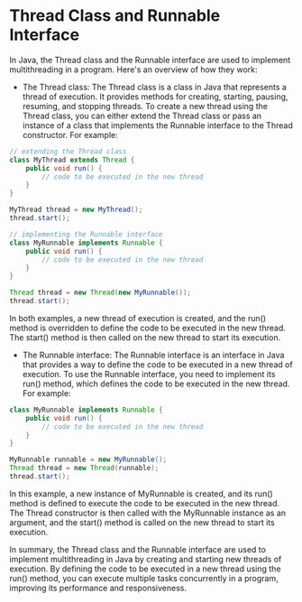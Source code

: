 # Thread Class and Runnable Interface

In Java, the Thread class and the Runnable interface are used to implement multithreading in a program. Here's an overview of how they work:

- The Thread class: The Thread class is a class in Java that represents a thread of execution. It provides methods for creating, starting, pausing, resuming, and stopping threads. To create a new thread using the Thread class, you can either extend the Thread class or pass an instance of a class that implements the Runnable interface to the Thread constructor. For example:

```java
// extending the Thread class
class MyThread extends Thread {
    public void run() {
        // code to be executed in the new thread
    }
}

MyThread thread = new MyThread();
thread.start();

// implementing the Runnable interface
class MyRunnable implements Runnable {
    public void run() {
        // code to be executed in the new thread
    }
}

Thread thread = new Thread(new MyRunnable());
thread.start();
```

In both examples, a new thread of execution is created, and the run() method is overridden to define the code to be executed in the new thread. The start() method is then called on the new thread to start its execution.

- The Runnable interface: The Runnable interface is an interface in Java that provides a way to define the code to be executed in a new thread of execution. To use the Runnable interface, you need to implement its run() method, which defines the code to be executed in the new thread. For example:

```java
class MyRunnable implements Runnable {
    public void run() {
        // code to be executed in the new thread
    }
}

MyRunnable runnable = new MyRunnable();
Thread thread = new Thread(runnable);
thread.start();
```

In this example, a new instance of MyRunnable is created, and its run() method is defined to execute the code to be executed in the new thread. The Thread constructor is then called with the MyRunnable instance as an argument, and the start() method is called on the new thread to start its execution.

In summary, the Thread class and the Runnable interface are used to implement multithreading in Java by creating and starting new threads of execution. By defining the code to be executed in a new thread using the run() method, you can execute multiple tasks concurrently in a program, improving its performance and responsiveness.
